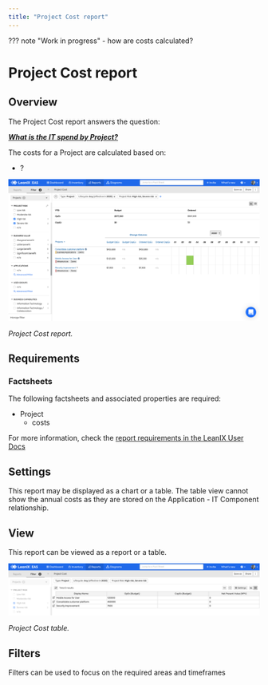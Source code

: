 ```yaml
---
title: "Project Cost report"
---
```


??? note "Work in progress"
    - how are costs calculated? 
    
# Project Cost report

## Overview

The Project Cost report answers the question:

***[What is the IT spend by Project?](../questions.md#projects)***

The costs for a Project are calculated based on:

- ?

![Project Cost report](/assets/images/cost-project.png)

*Project Cost report.*

## Requirements

### Factsheets

The following factsheets and associated properties are required:

- Project
    - costs
    
For more information, check the [report requirements in the LeanIX User Docs](https://docs.leanix.net/docs/report-overview) 

<!--
### Tags 

No tags are required for this report.

### Other requirement

No other requirements 
 See https://docs.leanix.net/docs/insights-through-reports#knowledge-about--relations-in-eg-application-landscape 
-->

## Settings

This report may be displayed as a chart or a table. The table view cannot show the annual costs as they are stored on the Application - IT Component relationship.

## View

This report can be viewed as a report or a table.

![Project Cost report](/assets/images/cost-project-table.png)

*Project Cost table.*

## Filters

Filters can be used to focus on the required areas and timeframes

<!--
## Editing

This report cannot be edited.
-->
